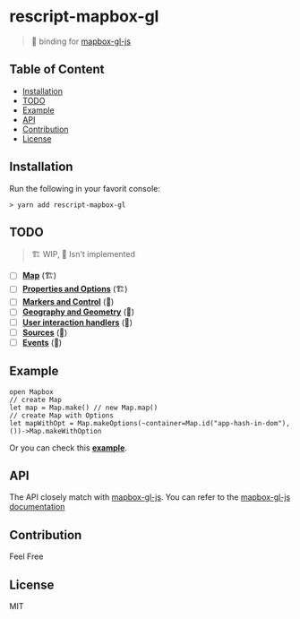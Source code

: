 # rescript-mapbox-gl
> 🚧 binding for [mapbox-gl-js](https://github.com/mapbox/mapbox-gl-js)

## Table of Content

<!-- vim-markdown-toc GFM -->

* [Installation](#installation)
* [TODO](#todo)
* [Example](#example)
* [API](#api)
* [Contribution](#contribution)
* [License](#license)

<!-- vim-markdown-toc -->
## Installation
Run the following in your favorit console: 
```console
> yarn add rescript-mapbox-gl
```
## TODO
> 🏗 WIP, 🚧 Isn't implemented
   
- [ ] [**Map**](https://docs.mapbox.com/mapbox-gl-js/api/map/) (🏗)
- [ ] [**Properties and Options**](https://docs.mapbox.com/mapbox-gl-js/api/properties/) (🏗)
- [ ] [**Markers and Control**](https://docs.mapbox.com/mapbox-gl-js/api/markers/) (🚧)
- [ ] [**Geography and Geometry**](https://docs.mapbox.com/mapbox-gl-js/api/geography/) (🚧)
- [ ] [**User interaction handlers**](https://docs.mapbox.com/mapbox-gl-js/api/handlers/) (🚧)
- [ ] [**Sources**](https://docs.mapbox.com/mapbox-gl-js/api/sources/) (🚧)
- [ ] [**Events**](https://docs.mapbox.com/mapbox-gl-js/api/events/) (🚧)

## Example

```rescript
open Mapbox
// create Map
let map = Map.make() // new Map.map()
// create Map with Options
let mapWithOpt = Map.makeOptions(~container=Map.id("app-hash-in-dom"), ())->Map.makeWithOption
```

Or you can check this [**example**](tree/main/example).

## API
The API closely match with [mapbox-gl-js](https://github.com/mapbox/mapbox-gl-js). You can refer to the [mapbox-gl-js documentation](https://docs.mapbox.com/mapbox-gl-js)
## Contribution
Feel Free
## License
MIT
